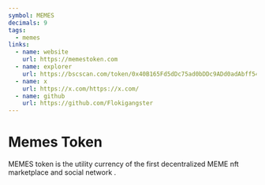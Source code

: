 ```yaml
---
symbol: MEMES
decimals: 9
tags:
  - memes
links:
  - name: website
    url: https://memestoken.com
  - name: explorer
    url: https://bscscan.com/token/0x40B165Fd5dDc75ad0bDDc9ADd0adAbff5431a975
  - name: x
    url: https://x.com/https://x.com/
  - name: github
    url: https://github.com/Flokigangster
---
```


# Memes Token

MEMES token is the utility currency of the first decentralized MEME nft marketplace and social network .
